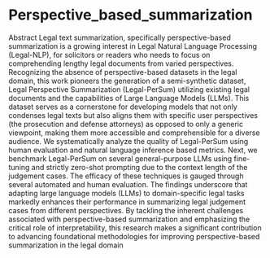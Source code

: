 # Perspective_based_summarization

Abstract
Legal text summarization, specifically perspective-based summarization is a growing interest in Legal Natural Language Processing (Legal-NLP), for solicitors or readers who needs to focus on comprehending lengthy legal documents from varied perspectives. Recognizing the absence of perspective-based datasets in the legal domain, this work pioneers the generation of a semi-synthetic dataset, Legal Perspective Summarization (Legal-PerSum) utilizing existing legal documents and the capabilities of Large Language Models (LLMs). This dataset serves as a cornerstone for developing models that not only condenses legal texts but also aligns them with specific user perspectives (the prosecution and defense attorneys) as opposed to only a generic viewpoint, making them more accessible and comprehensible for a diverse audience. We systematically analyze the quality of Legal-PerSum using human evaluation and natural language inference based metrics. Next, we benchmark Legal-PerSum on several general-purpose LLMs using fine-tuning and strictly zero-shot prompting due to the context length of the judgement cases. The efficacy of these techniques is gauged through several automated and human evaluation. The findings underscore that adapting large language models (LLMs) to domain-specific legal tasks markedly enhances their performance in summarizing legal judgement cases from different perspectives. By tackling the inherent challenges associated with perspective-based summarization and emphasizing the critical role of interpretability, this research makes a significant contribution to advancing foundational methodologies for improving perspective-based summarization in the legal domain

